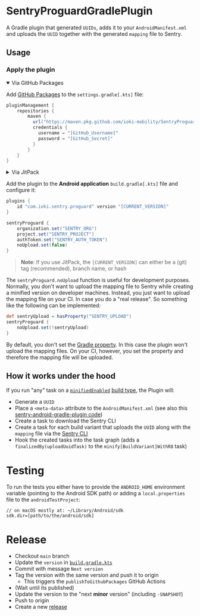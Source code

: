 # SentryProguardGradlePlugin

A Gradle plugin that generated `UUIDs`, adds it to your `AndroidManifest.xml` 
and uploads the `UUID` together with the generated `mapping` file to Sentry.     

## Usage

### Apply the plugin

<details open>
<summary>Via GitHub Packages</summary>

Add [GitHub Packages](https://github.com/ioki-mobility/SentryProguardGradlePlugin/packages/) to the `settings.gradle[.kts]` file:

```groovy
pluginManagement {
    repositories {
        maven {
          url("https://maven.pkg.github.com/ioki-mobility/SentryProguardGradlePlugin")
          credentials {
            username = "[GitHub_Username]"
            password = "[GitHub_Secret]"
          }
        }
    }
}
```

</details>

<details>
<summary>Via JitPack</summary>

Add [JitPack](https://jitpack.io/) to the `settings.gradle[.kts]` file:

```groovy
pluginManagement {
    repositories {
        maven { 
            url("https://jitpack.io")
            content {
                includeGroup("com.github.ioki-mobility.SentryProguardGradlePlugin")
            }
        }
        resolutionStrategy {
            it.eachPlugin {
                if (requested.id.id == "com.ioki.sentry.proguard") {
                    useModule(
                        "com.github.ioki-mobility.SentryProguardGradlePlugin:sentry-proguard:${requested.version}"
                    )
                }
            }
        }
    }
}
```

</details>

Add the plugin to the **Android application** `build.gradle[.kts]` file and configure it:

```groovy
plugins {
    id "com.ioki.sentry.proguard" version "[CURRENT_VERSION]"
}

sentryProguard {
    organization.set("SENTRY_ORG")
    project.set("SENTRY_PROJECT")
    authToken.set("SENTRY_AUTH_TOKEN")
    noUpload.set(false)
}
```

> **Note**: If you use JitPack, the `[CURRENT_VERSION]` can either be a (git) tag (recommended), branch name, or hash 

The `sentryProguard.noUpload` function is useful for development purposes.
Normally, you don't want to upload the mapping file to Sentry while creating a minified version on developer machines.
Instead, you just want to upload the mapping file on your CI. In case you do a "real release".
So something like the following can be implemented:

```groovy
def sentryUpload = hasProperty("SENTRY_UPLOAD")
sentryProguard {
    noUpload.set(!sentryUpload)
}
```

By default, you don't set the [Gradle property](https://docs.gradle.org/8.0.2/userguide/build_environment.html#sec:gradle_configuration_properties).
In this case the plugin won't upload the mapping files.
On your CI, however, you set the property and therefore the mapping file will be uploaded.

## How it works under the hood

If you run "any" task on a [`minifiedEnabled`](https://developer.android.com/reference/tools/gradle-api/8.0/com/android/build/api/variant/CanMinifyCode) [build type](https://developer.android.com/studio/build/build-variants#build-types), the Plugin will:
* Generate a `UUID`
* Place a `<meta-data>` attribute to the `AndroidManifest.xml` (see also this [sentry-android-gradle-plugin code](https://github.com/getsentry/sentry-android-gradle-plugin/blob/fa322a5060fb29073006d4e0d2cb2c2b4eb39aaf/plugin-build/src/main/kotlin/io/sentry/android/gradle/ManifestWriter.kt#L11))
* Create a task to download the Sentry CLI
* Create a task for each build variant that uploads the `UUID` along with the `mapping` file via the [Sentry CLI](https://docs.sentry.io/product/cli/)
* Hook the created tasks into the task graph (adds a `finalizedBy(uploadUuidTask)` to the `minify[BuildVariant]WithR8` task)

# Testing

To run the tests you either have to provide the `ANDROID_HOME` environment variable (pointing to the Android SDK path) 
or adding a `local.properties` file to the `androidTestProject`:
```
// on macOS mostly at: ~/Library/Android/sdk
sdk.dir=[path/to/the/android/sdk]
```

# Release

* Checkout `main` branch
* Update the `version` in [`build.gradle.kts`](build.gradle.kts)
* Commit with message `Next version`
* Tag the version with the same version and push it to origin
  * This triggers the `publishToGithubPackages` GitHub Actions 
* (Wait until its published)
* Update the version to the "next **minor** version" (including `-SNAPSHOT`)
* Push to origin
* Create a new [release](https://github.com/ioki-mobility/SentryProguardGradlePlugin/releases/new)